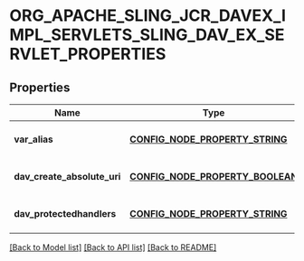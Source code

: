# ORG_APACHE_SLING_JCR_DAVEX_IMPL_SERVLETS_SLING_DAV_EX_SERVLET_PROPERTIES

## Properties
Name | Type | Description | Notes
------------ | ------------- | ------------- | -------------
**var_alias** | [**CONFIG_NODE_PROPERTY_STRING**](configNodePropertyString.md) |  | [optional] [default to null]
**dav_create_absolute_uri** | [**CONFIG_NODE_PROPERTY_BOOLEAN**](configNodePropertyBoolean.md) |  | [optional] [default to null]
**dav_protectedhandlers** | [**CONFIG_NODE_PROPERTY_STRING**](configNodePropertyString.md) |  | [optional] [default to null]

[[Back to Model list]](../README.md#documentation-for-models) [[Back to API list]](../README.md#documentation-for-api-endpoints) [[Back to README]](../README.md)


